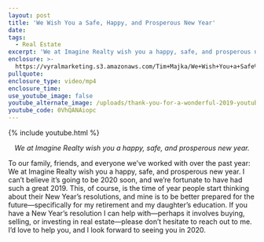```yaml
---
layout: post
title: 'We Wish You a Safe, Happy, and Prosperous New Year'
date:
tags:
  - Real Estate
excerpt: 'We at Imagine Realty wish you a happy, safe, and prosperous new year.'
enclosure: >-
  https://vyralmarketing.s3.amazonaws.com/Tim+Majka/We+Wish+You+a+Safe%2C+Happy%2C+and+Prosperous+New+Year.mp4
pullquote:
enclosure_type: video/mp4
enclosure_time:
use_youtube_image: false
youtube_alternate_image: /uploads/thank-you-for-a-wonderful-2019-youtube.jpg
youtube_code: 0VhQANAiopc
---
```


{% include youtube.html %}

<p style="text-align: center;"><em>We at Imagine Realty wish you a happy, safe, and prosperous new year.</em></p>

To our family, friends, and everyone we’ve worked with over the past year: We at Imagine Realty wish you a happy, safe, and prosperous new year. I can’t believe it’s going to be 2020 soon, and we’re fortunate to have had such a great 2019. This, of course, is the time of year people start thinking about their New Year’s resolutions, and mine is to be better prepared for the future—specifically for my retirement and my daughter’s education. If you have a New Year’s resolution I can help with—perhaps it involves buying, selling, or investing in real estate—please don’t hesitate to reach out to me. I’d love to help you, and I look forward to seeing you in 2020.

&nbsp;